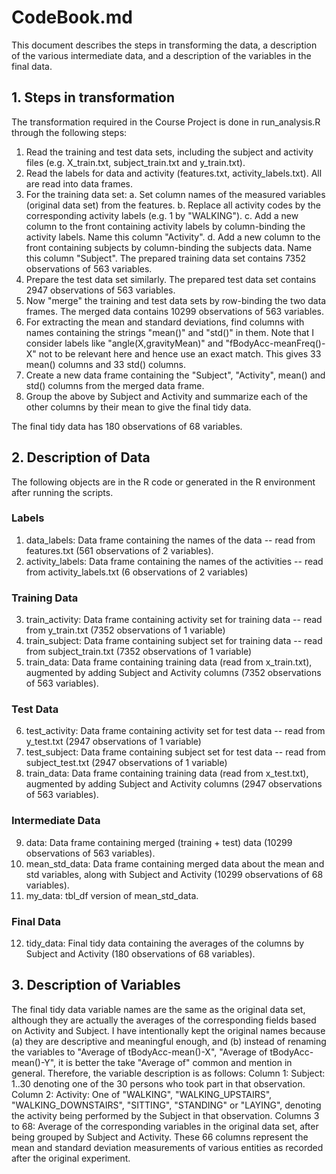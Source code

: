 # CodeBook.md

This document describes the steps in transforming the data, a description of the various intermediate data, and a description of the variables in the final data.

## 1. Steps in transformation

The transformation required in the Course Project is done in run_analysis.R through the following steps:

1. Read the training and test data sets, including the subject and activity files (e.g. X_train.txt, subject_train.txt and y_train.txt).
2. Read the labels for data and activity (features.txt, activity_labels.txt). All are read into data frames.
3. For the training data set:
   a. Set column names of the measured variables (original data set) from the features.
   b. Replace all activity codes by the corresponding activity labels (e.g. 1 by "WALKING").
   c. Add a new column to the front containing activity labels by column-binding the activity labels. Name this column "Activity".
   d. Add a new column to the front containing subjects by column-binding the subjects data. Name this column "Subject".
   The prepared training data set contains 7352 observations of 563 variables.
4. Prepare the test data set similarly. The prepared test data set contains 2947 observations of 563 variables.
5. Now "merge" the training and test data sets by row-binding the two data frames. The merged data contains 10299 observations of 563 variables.
6. For extracting the mean and standard deviations, find columns with names containing the strings "mean()" and "std()" in them.
   Note that I consider labels like "angle(X,gravityMean)" and "fBodyAcc-meanFreq()-X" not to be relevant here and hence use an exact match.
   This gives 33 mean() columns and 33 std() columns.
7. Create a new data frame containing the "Subject", "Activity", mean() and std() columns from the merged data frame.
8. Group the above by Subject and Activity and summarize each of the other columns by their mean to give the final tidy data.

The final tidy data has 180 observations of 68 variables.

## 2. Description of Data

The following objects are in the R code or generated in the R environment after running the scripts.

### Labels
1. data_labels: Data frame containing the names of the data -- read from features.txt (561 observations of 2 variables).
2. activity_labels: Data frame containing the names of the activities -- read from activity_labels.txt (6 observations of 2 variables)

### Training Data
3. train_activity: Data frame containing activity set for training data -- read from y_train.txt (7352 observations of 1 variable)
4. train_subject: Data frame containing subject set for training data -- read from subject_train.txt (7352 observations of 1 variable)
5. train_data: Data frame containing training data (read from x_train.txt), augmented by adding Subject and Activity columns (7352 observations of 563 variables).

### Test Data
6. test_activity: Data frame containing activity set for test data -- read from y_test.txt (2947 observations of 1 variable)
7. test_subject: Data frame containing subject set for test data -- read from subject_test.txt (2947 observations of 1 variable)
8. train_data: Data frame containing training data (read from x_test.txt), augmented by adding Subject and Activity columns (2947 observations of 563 variables).

### Intermediate Data
9. data: Data frame containing merged (training + test) data (10299 observations of 563 variables).
10. mean_std_data: Data frame containing merged data about the mean and std variables, along with Subject and Activity (10299 observations of 68 variables).
11. my_data: tbl_df version of mean_std_data.

### Final Data
12. tidy_data: Final tidy data containing the averages of the columns by Subject and Activity (180 observations of 68 variables).

## 3. Description of Variables

The final tidy data variable names are the same as the original data set, although they are actually the averages of the corresponding fields based on Activity and Subject. I have intentionally kept the original names because (a) they are descriptive and meaningful enough, and (b) instead of renaming the variables to "Average of tBodyAcc-mean()-X", "Average of tBodyAcc-mean()-Y", it is better the take "Average of" common and mention in general. Therefore, the variable description is as follows:
Column 1: Subject: 1..30 denoting one of the 30 persons who took part in that observation.
Column 2: Activity: One of "WALKING", "WALKING_UPSTAIRS", "WALKING_DOWNSTAIRS", "SITTING", "STANDING" or "LAYING", denoting the activity being performed by the Subject in that observation.
Columns 3 to 68: Average of the corresponding variables in the original data set, after being grouped by Subject and Activity. These 66 columns represent the mean and standard deviation measurements of various entities as recorded after the original experiment.
